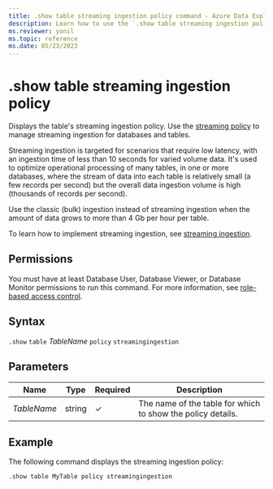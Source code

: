 ```yaml
---
title: .show table streaming ingestion policy command - Azure Data Explorer
description: Learn how to use the `.show table streaming ingestion policy` command to display the table's streaming ingestion policy.
ms.reviewer: yonil
ms.topic: reference
ms.date: 05/23/2023
---
```

# .show table streaming ingestion policy

Displays the table's streaming ingestion policy. Use the [streaming policy](../management/streamingingestionpolicy.md) to manage streaming ingestion for databases and tables.  

Streaming ingestion is targeted for scenarios that require low latency, with an ingestion time of less than 10 seconds for varied volume data. It's used to optimize operational processing of many tables, in one or more databases, where the stream of data into each table is relatively small (a few records per second) but the overall data ingestion volume is high (thousands of records per second).

Use the classic (bulk) ingestion instead of streaming ingestion when the amount of data grows to more than 4 Gb per hour per table.

To learn how to implement streaming ingestion, see [streaming ingestion](../../ingest-data-streaming.md).

## Permissions

You must have at least Database User, Database Viewer, or Database Monitor permissions to run this command. For more information, see [role-based access control](access-control/role-based-access-control.md).

## Syntax

`.show` `table` *TableName* `policy` `streamingingestion`

## Parameters

|Name|Type|Required|Description|
|--|--|--|--|
|*TableName*|string|&check;|The name of the table for which to show the policy details.|

## Example

The following command displays the streaming ingestion policy:

```kusto
.show table MyTable policy streamingingestion 
```
